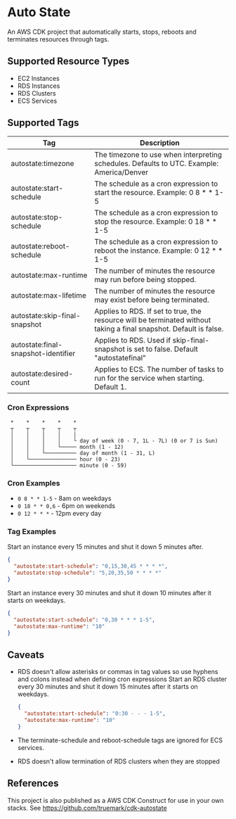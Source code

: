 # Auto State

An AWS CDK project that automatically starts, stops, reboots and terminates resources through tags.

## Supported Resource Types
 * EC2 Instances
 * RDS Instances
 * RDS Clusters
 * ECS Services

## Supported Tags

| Tag                                 | Description                                                                                                        |
|-------------------------------------|--------------------------------------------------------------------------------------------------------------------|
| autostate:timezone                  | The timezone to use when interpreting schedules. Defaults to UTC. Example: America/Denver                          |
| autostate:start-schedule            | The schedule as a cron expression to start the resource. Example: 0 8 * * 1-5                                      |
| autostate:stop-schedule             | The schedule as a cron expression to stop the resource. Example: 0 18 * * 1-5                                      |
| autostate:reboot-schedule           | The schedule as a cron expression to reboot the instance. Example: 0 12 * * 1-5                                    |
| autostate:max-runtime               | The number of minutes the resource may run before being stopped.                                                   |
| autostate:max-lifetime              | The number of minutes the resource may exist before being terminated.                                              |
| autostate:skip-final-snapshot       | Applies to RDS. If set to true, the resource will be terminated without taking a final snapshot. Default is false. |
| autostate:final-snapshot-identifier | Applies to RDS. Used if skip-final-snapshot is set to false. Default "autostatefinal"                              |
| autostate:desired-count             | Applies to ECS. The number of tasks to run for the service when starting. Default 1.                               |


### Cron Expressions
```
 *    *    *    *    *
 ┬    ┬    ┬    ┬    ┬
 │    │    │    │    |
 │    │    │    │    └ day of week (0 - 7, 1L - 7L) (0 or 7 is Sun)
 │    │    │    └───── month (1 - 12)
 │    │    └────────── day of month (1 - 31, L)
 │    └─────────────── hour (0 - 23)
 └──────────────────── minute (0 - 59)
```

### Cron Examples

* `0 8 * * 1-5` - 8am on weekdays
* `0 18 * * 0,6` - 6pm on weekends
* `0 12 * * *` - 12pm every day

### Tag Examples

Start an instance every 15 minutes and shut it down 5 minutes after.
```json
{
  "autostate:start-schedule": "0,15,30,45 * * * *", 
  "autostate:stop-schedule": "5,20,35,50 * * * *"
}
```

Start an instance every 30 minutes and shut it down 10 minutes after it starts on weekdays.
```json
{
  "autostate:start-schedule": "0,30 * * * 1-5", 
  "autostate:max-runtime": "10"
}
```


## Caveats

 * RDS doesn't allow asterisks or commas in tag values so use hyphens and colons instead when defining cron expressions
    Start an RDS cluster every 30 minutes and shut it down 15 minutes after it starts on weekdays.
    ```json
    {
      "autostate:start-schedule": "0:30 - - - 1-5", 
      "autostate:max-runtime": "10"
    }
    ```

 * The terminate-schedule and reboot-schedule tags are ignored for ECS services.

 * RDS doesn't allow termination of RDS clusters when they are stopped

## References

This project is also published as a AWS CDK Construct for use in your own stacks.
See https://github.com/truemark/cdk-autostate
